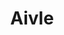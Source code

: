 ---
title: Aivle
description: 에이블스쿨 AI개발자과정
image:

# Badge style
style:
    background: "#2a9d8f"
    color: "#fff"
---